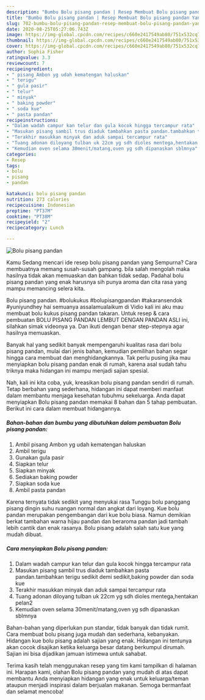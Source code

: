 ```yaml
---
description: "Bumbu Bolu pisang pandan | Resep Membuat Bolu pisang pandan Yang Lezat"
title: "Bumbu Bolu pisang pandan | Resep Membuat Bolu pisang pandan Yang Lezat"
slug: 702-bumbu-bolu-pisang-pandan-resep-membuat-bolu-pisang-pandan-yang-lezat
date: 2020-08-25T05:27:06.743Z
image: https://img-global.cpcdn.com/recipes/c660e2417549ab80/751x532cq70/bolu-pisang-pandan-foto-resep-utama.jpg
thumbnail: https://img-global.cpcdn.com/recipes/c660e2417549ab80/751x532cq70/bolu-pisang-pandan-foto-resep-utama.jpg
cover: https://img-global.cpcdn.com/recipes/c660e2417549ab80/751x532cq70/bolu-pisang-pandan-foto-resep-utama.jpg
author: Sophia Fisher
ratingvalue: 3.3
reviewcount: 7
recipeingredient:
- " pisang Ambon yg udah kematengan haluskan"
- " terigu"
- " gula pasir"
- " telur"
- " minyak"
- " baking powder"
- " soda kue"
- " pasta pandan"
recipeinstructions:
- "Dalam wadah campur kan telur dan gula kocok hingga tercampur rata"
- "Masukan pisang sambil trus diaduk tambahkan pasta pandan.tambahkan terigu sedikit demi sedikit,baking powder dan soda kue"
- "Terakhir masukkan minyak dan aduk sampai tercampur rata"
- "Tuang adonan diloyang tulban uk 22cm yg sdh dioles mentega,hentakan pelan2"
- "Kemudian oven selama 30menit/matang,oven yg sdh dipanaskan sblmnya"
categories:
- Resep
tags:
- bolu
- pisang
- pandan

katakunci: bolu pisang pandan 
nutrition: 273 calories
recipecuisine: Indonesian
preptime: "PT37M"
cooktime: "PT38M"
recipeyield: "2"
recipecategory: Lunch

---
```



![Bolu pisang pandan](https://img-global.cpcdn.com/recipes/c660e2417549ab80/751x532cq70/bolu-pisang-pandan-foto-resep-utama.jpg)

Kamu Sedang mencari ide resep bolu pisang pandan yang Sempurna? Cara membuatnya memang susah-susah gampang. bila salah mengolah maka hasilnya tidak akan memuaskan dan bahkan tidak sedap. Padahal bolu pisang pandan yang enak harusnya sih punya aroma dan cita rasa yang mampu memancing selera kita.

Bolu pisang pandan. #bolukukus #bolupisangpandan #takaransendok #yuniyundhey hai semuanya assalamualaikum di Vidio kali ini aku mau membuat bolu kukus pisang pandan takaran. Untuk resep &amp; cara pembuatan BOLU PISANG PANDAN LEMBUT DENGAN PANDAN ASLI ini, silahkan simak videonya ya. Dan ikuti dengan benar step-stepnya agar hasilnya memuaskan.

Banyak hal yang sedikit banyak mempengaruhi kualitas rasa dari bolu pisang pandan, mulai dari jenis bahan, kemudian pemilihan bahan segar hingga cara membuat dan menghidangkannya. Tak perlu pusing jika mau menyiapkan bolu pisang pandan enak di rumah, karena asal sudah tahu triknya maka hidangan ini mampu menjadi sajian spesial.


Nah, kali ini kita coba, yuk, kreasikan bolu pisang pandan sendiri di rumah. Tetap berbahan yang sederhana, hidangan ini dapat memberi manfaat dalam membantu menjaga kesehatan tubuhmu sekeluarga. Anda dapat menyiapkan Bolu pisang pandan memakai 8 bahan dan 5 tahap pembuatan. Berikut ini cara dalam membuat hidangannya.

<!--inarticleads1-->

##### Bahan-bahan dan bumbu yang dibutuhkan dalam pembuatan Bolu pisang pandan:

1. Ambil  pisang Ambon yg udah kematengan haluskan
1. Ambil  terigu
1. Gunakan  gula pasir
1. Siapkan  telur
1. Siapkan  minyak
1. Sediakan  baking powder
1. Siapkan  soda kue
1. Ambil  pasta pandan


Karena ternyata tidak sedikit yang menyukai rasa Tunggu bolu panggang pisang dingin suhu ruangan normal dan angkat dari loyang. Kue bolu pandan merupakan pengembangan dari kue bolu biasa. Namun demikian berkat tambahan warna hijau pandan dan beraroma pandan jadi tambah lebih cantik dan enak rasanya. Bolu pisang adalah salah satu kue yang mudah dibuat. 

<!--inarticleads2-->

##### Cara menyiapkan Bolu pisang pandan:

1. Dalam wadah campur kan telur dan gula kocok hingga tercampur rata
1. Masukan pisang sambil trus diaduk tambahkan pasta pandan.tambahkan terigu sedikit demi sedikit,baking powder dan soda kue
1. Terakhir masukkan minyak dan aduk sampai tercampur rata
1. Tuang adonan diloyang tulban uk 22cm yg sdh dioles mentega,hentakan pelan2
1. Kemudian oven selama 30menit/matang,oven yg sdh dipanaskan sblmnya


Bahan-bahan yang diperlukan pun standar, tidak banyak dan tidak rumit. Cara membuat bolu pisang juga mudah dan sederhana, kebanyakan. Hidangan kue bolu pisang adalah sajian yang enak. Hidangan ini tentunya akan cocok disajikan ketika keluarga besar datang berkumpul dirumah. Sajian ini bisa dijadikan jamuan istimewa untuk sahabat. 

Terima kasih telah menggunakan resep yang tim kami tampilkan di halaman ini. Harapan kami, olahan Bolu pisang pandan yang mudah di atas dapat membantu Anda menyiapkan hidangan yang enak untuk keluarga/teman ataupun menjadi inspirasi dalam berjualan makanan. Semoga bermanfaat dan selamat mencoba!

